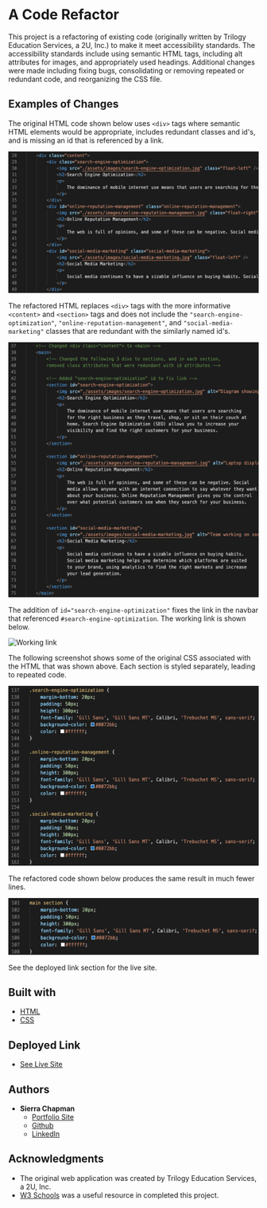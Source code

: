 # A Code Refactor

This project is a refactoring of existing code (originally written by Trilogy Education Services, a 2U, Inc.) to make it meet accessibility standards. The accessibility standards include using semantic HTML tags, including alt attributes for images, and appropriately used headings. Additional changes were made including fixing bugs, consolidating or removing repeated or redundant code, and reorganizing the CSS file.

## Examples of Changes

The original HTML code shown below uses `<div>` tags where semantic HTML elements would be appropriate, includes redundant classes and id's, and is missing an id that is referenced by a link.

![HTML before](/screenshots/HTML-before.png)

The refactored HTML replaces `<div>` tags with the more informative `<content>` and `<section>` tags and does 
not include the `"search-engine-optimization"`, `"online-reputation-management"`, and `"social-media-marketing"` classes that are redundant with the similarly named id's.

![HTML after](/screenshots/HTML-after.png)

The addition of `id="search-engine-optimization"` fixes the link in the navbar that referenced `#search-engine-optimization`.
The working link is shown below.

![Working link](/screenshots/working-link.gif)

The following screenshot shows some of the original CSS associated with the HTML that was shown above. Each section is styled separately, leading to repeated code.

![CSS before](/screenshots/CSS-before.png)

The refactored code shown below produces the same result in much fewer lines.

![CSS after](/screenshots/CSS-after.png)

See the deployed link section for the live site.

## Built with

* [HTML](https://developer.mozilla.org/en-US/docs/Web/HTML)
* [CSS](https://developer.mozilla.org/en-US/docs/Web/CSS)

## Deployed Link

* [See Live Site](https://sierrachapman.github.io/code-refactor/)

## Authors

* **Sierra Chapman** 
    - [Portfolio Site](#)
    - [Github](https://github.com/SierraChapman)
    - [LinkedIn](https://www.linkedin.com/in/sierra-chapman)

## Acknowledgments

* The original web application was created by Trilogy Education Services, a 2U, Inc.
* [W3 Schools](https://www.w3schools.com/) was a useful resource in completed this project.